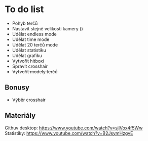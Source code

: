 # To do list
+ Pohyb terčů
+ Nastavit stejné velikosti kamery ()
+ Udělat endless mode
+ Udělat time mode
+ Udělat 20 terčů mode
+ Udělat statistiku
+ Udělat grafiku
+ Vytvořit hitboxi
+ Spravit crosshair
+ ~~Vytvořit modely terčů~~

## Bonusy
+ Výběr crosshair

## Materiály
Githuv desktop: https://www.youtube.com/watch?v=sjlVox4f5Ww<br>
Statistiky: https://www.youtube.com/watch?v=B2JsymHzgvE
